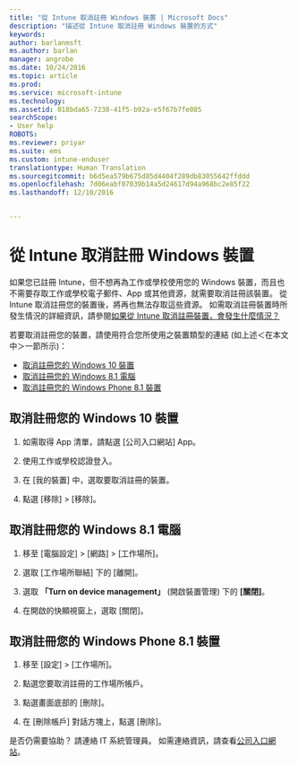 ```yaml
---
title: "從 Intune 取消註冊 Windows 裝置 | Microsoft Docs"
description: "描述從 Intune 取消註冊 Windows 裝置的方式"
keywords: 
author: barlanmsft
ms.author: barlan
manager: angrobe
ms.date: 10/24/2016
ms.topic: article
ms.prod: 
ms.service: microsoft-intune
ms.technology: 
ms.assetid: 018bda65-7238-41f5-b92a-e5f67b7fe085
searchScope:
- User help
ROBOTS: 
ms.reviewer: priyar
ms.suite: ems
ms.custom: intune-enduser
translationtype: Human Translation
ms.sourcegitcommit: b6d5ea579b675d85d4404f289db83055642ffddd
ms.openlocfilehash: 7d06eabf07039b14a5d24617d94a968bc2e85f22
ms.lasthandoff: 12/10/2016


---
```



# <a name="unenroll-your-windows-device-from-intune"></a>從 Intune 取消註冊 Windows 裝置

如果您已註冊 Intune，但不想再為工作或學校使用您的 Windows 裝置，而且也不需要存取工作或學校電子郵件、App 或其他資源，就需要取消註冊該裝置。 從 Intune 取消註冊您的裝置後，將再也無法存取這些資源。 如需取消註冊裝置時所發生情況的詳細資訊，請參閱[如果從 Intune 取消註冊裝置，會發生什麼情況？](what-happens-if-you-unenroll-your-device-from-intune-windows.md)

若要取消註冊您的裝置，請使用符合您所使用之裝置類型的連結 (如上述＜在本文中＞一節所示)：

-    [取消註冊您的 Windows 10 裝置](#unenroll-your-windows-10-device)
-    [取消註冊您的 Windows 8.1 電腦](#unenroll-your-windows-8-1-computer)
-    [取消註冊您的 Windows Phone 8.1 裝置](#unenroll-your-windows-phone-8-1-device)

## <a name="unenroll-your-windows-10-device"></a>取消註冊您的 Windows 10 裝置

1.  如需取得 App 清單，請點選 [公司入口網站]  App。

2.  使用工作或學校認證登入。

3.  在 [我的裝置] 中，選取要取消註冊的裝置。

4.  點選 [移除] &gt; [移除]。

## <a name="unenroll-your-windows-81-computer"></a>取消註冊您的 Windows 8.1 電腦

1.  移至 [電腦設定] &gt; [網路] &gt; [工作場所]。

2.  選取 [工作場所聯結] 下的 [離開]。

3.  選取 **「Turn on device management」** \(開啟裝置管理) 下的 **[關閉]**。

4.  在開啟的快顯視窗上，選取 [關閉]。

## <a name="unenroll-your-windows-phone-81-device"></a>取消註冊您的 Windows Phone 8.1 裝置

1.  移至 [設定] &gt; [工作場所]。

2.  點選您要取消註冊的工作場所帳戶。

3.  點選畫面底部的 [刪除]。

4.  在 [刪除帳戶] 對話方塊上，點選 [刪除]。

是否仍需要協助？ 請連絡 IT 系統管理員。 如需連絡資訊，請查看[公司入口網站](http://portal.manage.microsoft.com)。

